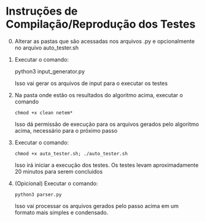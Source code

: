 # Instruções de Compilação/Reprodução dos Testes

0.  Alterar as pastas que são acessadas nos arquivos .py e opcionalmente no arquivo auto_tester.sh
  
1. Executar o comando:
 
    python3 input_generator.py
    
    Isso vai gerar os arquivos de input para o executar os testes
  
2. Na pasta onde estão os resultados do algoritmo acima, executar o comando
  
    ``chmod +x clean netem*``
        
    Isso dá permissão de execução para os arquivos gerados pelo algoritmo acima, necessário para o próximo passo
       
3. Executar o comando:

    ``chmod +x auto_tester.sh; ./auto_tester.sh``
    
    Isso irá iniciar a execução dos testes. Os testes levam aproximadamente 20 minutos para serem concluidos
   
4. (Opicional) Executar o comando:
 
    ``python3 parser.py``
      
    Isso vai processar os arquivos gerados pelo passo acima em um formato mais simples e condensado.
